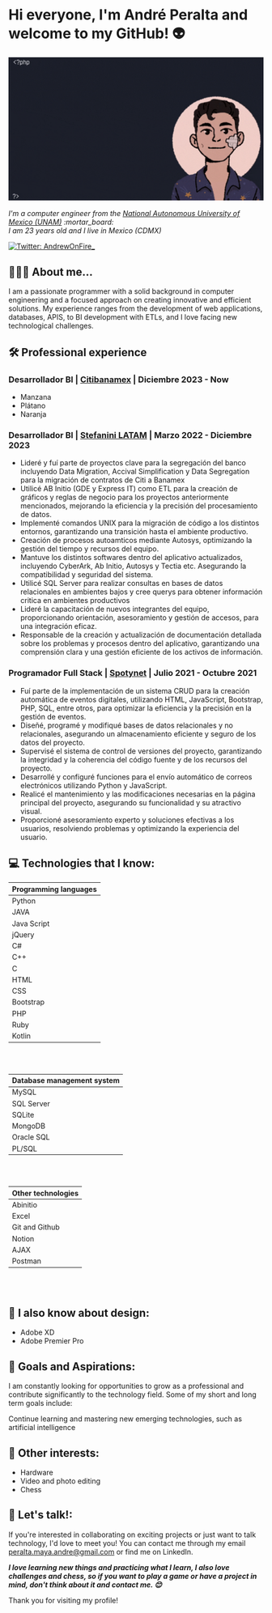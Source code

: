 <h1> Hi everyone, I'm André Peralta and welcome to my GitHub! 👽 </h1>

<img src="https://raw.githubusercontent.com/AndrePeraltaMaya/AndrePeraltaMaya/main/imageGif.gif" alt="Welcome!" />

<p><em>I'm a computer engineer from the <a href="https://www.unam.mx/"> National Autonomous University of Mexico (UNAM)</a>  :mortar_board:
<br> I am 23 years old and I live in Mexico (CDMX) </p></em>

[![Twitter: AndrewOnFire_](https://img.shields.io/twitter/follow/AndrewOnFire_?style=social)](https://twitter.com/AndrewOnFire_)


## 👨🏻‍💻 About me...  

I am a passionate programmer with a solid background in computer engineering and a focused approach on creating innovative and efficient solutions. My experience ranges from the development of web applications, databases, APIS, to BI development with ETLs, and I love facing new technological challenges.


## 🛠️ Professional experience


### <b> Desarrollador BI </b> |  **[Citibanamex](https://www.banamex.com/)** |  Diciembre 2023 - Now 

  * Manzana
  * Plátano
  * Naranja


### <b> Desarrollador BI </b> |  **[Stefanini LATAM](https://stefanini.com/en)** |  Marzo 2022 - Diciembre 2023

  * Lideré y fuí parte de proyectos clave para la segregación del banco incluyendo Data Migration, Accival Simplification y Data Segregation para la migración de contratos de Citi a Banamex
  * Utilicé AB Initio (GDE y Express IT) como ETL para la creación de gráficos y reglas de negocio para los proyectos anteriormente mencionados, mejorando la eficiencia y la precisión del procesamiento de datos.
  * Implementé comandos UNIX para la migración de código a los distintos entornos, garantizando una transición hasta el ambiente productivo.
  * Creación de procesos autoamticos mediante Autosys, optimizando la gestión del tiempo y recursos del equipo.
  * Mantuve los distintos softwares dentro del aplicativo actualizados, incluyendo CyberArk, Ab Initio, Autosys y Tectia etc. Asegurando la compatibilidad y seguridad del sistema.
  * Utilicé SQL Server para realizar consultas en bases de datos relacionales en ambientes bajos y cree querys para obtener información critica en ambientes productivos
  * Lideré la capacitación de nuevos integrantes del equipo, proporcionando orientación, asesoramiento y gestión de accesos, para una integración eficaz.
  * Responsable de la creación y actualización de documentación detallada sobre los problemas y procesos dentro del aplicativo, garantizando una comprensión clara y una gestión eficiente de los activos de información.

### <b> Programador Full Stack </b> |  **[Spotynet](https://www.spotynet.com/)** |  Julio 2021 - Octubre 2021

  * Fuí parte de la implementación de un sistema CRUD para la creación automática de eventos digitales, utilizando HTML, JavaScript, Bootstrap, PHP, SQL, entre otros, para optimizar la eficiencia y la precisión en la gestión de eventos.
  * Diseñé, programé y modifiqué bases de datos relacionales y no relacionales, asegurando un almacenamiento eficiente y seguro de los datos del proyecto.
  * Supervisé el sistema de control de versiones del proyecto, garantizando la integridad y la coherencia del código fuente y de los recursos del proyecto.
  * Desarrollé y configuré funciones para el envío automático de correos electrónicos utilizando Python y JavaScript.
  * Realicé el mantenimiento y las modificaciones necesarias en la página principal del proyecto, asegurando su funcionalidad y su atractivo visual.
  * Proporcioné asesoramiento experto y soluciones efectivas a los usuarios, resolviendo problemas y optimizando la experiencia del usuario.



## :computer: Technologies that I know:



| Programming languages |
| --- |
| Python |
| JAVA |
| Java Script |
| jQuery  |
| C# |
| C++ | 
| C |
| HTML |
| CSS | 
| Bootstrap |
| PHP | 
| Ruby |
| Kotlin |

<br>
<br>

|  Database management system|
| --- |
| MySQL |
| SQL Server |
| SQLite |
| MongoDB | 
| Oracle SQL |
| PL/SQL |

<br>
<br>


|  Other technologies|
| --- |
| Abinitio |
| Excel |
| Git and Github |
| Notion |
| AJAX |
| Postman |

<br>
<br>

## :art: I also know about design:
<ul>
    <li>Adobe XD</li>
    <li>Adobe Premier Pro</li>
</ul>  
      



## :closed_book: Goals and Aspirations:


I am constantly looking for opportunities to grow as a professional and contribute significantly to the technology field. Some of my short and long term goals include:

Continue learning and mastering new emerging technologies, such as artificial intelligence



## :tada: Other interests:

<ul>
    <li>Hardware</li>
    <li>Video and photo editing</li>
    <li>Chess</li>
</ul>

<!--
### :floppy_disk: Some stats :
[![AndrePeraltaMaya GitHub stats](https://github-readme-stats.vercel.app/api?username=AndrePeraltaMaya)](https://github.com/AndrePeraltaMaya/github-readme-stats)
-->


## :tada: Let's talk!:

If you're interested in collaborating on exciting projects or just want to talk technology, I'd love to meet you! You can contact me through my email peralta.maya.andre@gmail.com or find me on LinkedIn.


<em><b>I love learning new things and practicing what I learn, I also love challenges and chess, so if you want to play a game or have a project in mind, don't think about it and contact me. :blush: </b></em>


Thank you for visiting my profile!

